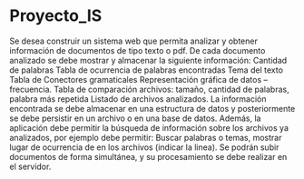 # Proyecto_IS
Se desea construir un sistema web que permita analizar y obtener información de documentos de tipo texto o pdf. De cada documento analizado se debe mostrar y almacenar la siguiente información:  Cantidad de palabras  Tabla de ocurrencia de palabras encontradas  Tema del texto  Tabla de Conectores gramaticales  Representación gráfica de datos – frecuencia.  Tabla de comparación archivos: tamaño, cantidad de palabras, palabra más repetida  Listado de archivos analizados.  La información encontrada se debe almacenar en una estructura de datos y posteriormente se debe persistir en un archivo o en una base de datos. Además, la aplicación debe permitir la búsqueda de información sobre los archivos ya analizados, por ejemplo debe permitir:  Buscar palabras o temas, mostrar lugar de ocurrencia de en los archivos (indicar la linea).  Se podrán subir documentos de forma simultánea, y su procesamiento se debe realizar en el servidor.
